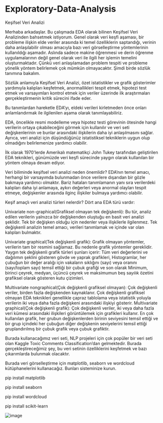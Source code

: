 # Exploratory-Data-Analysis
Keşifsel Veri Analizi

Merhaba arkadaşlar. Bu çalışmada EDA olarak bilinen Keşifsel Veri Analizinden bahsetmek istiyorum. Genel olarak veri keşfi aşaması, bir probleme ilişkin elde veriler arasında ki temel özelliklerin saptandığı, verinin daha anlaşılabilir olması amacıyla bazı veri görselleştirme yöntemlerinin kullanıldığı aşamadır. Aslında sadece makine öğrenmesi ve derin öğrenme uygulamalarının değil genel olarak veri ile ilgili her işlemin temelini oluşturmaktadır. Çünkü veri anlaşılamadan problem tespiti ve probleme yönelik yöntem belirlemek çok mümkün olmayacaktır. Şimdi birde sözlük tanımına bakalım.


Sözlük anlamıyla Keşifsel Veri Analizi, özet istatistikler ve grafik gösterimler yardımıyla kalıpları keşfetmek, anormallikleri tespit etmek, hipotezi test etmek ve varsayımları kontrol etmek için veriler üzerinde ilk araştırmaları gerçekleştirmenin kritik sürecini ifade eder.

Bu tanımlardan hareketle EDA’yı, eldeki verileri kirletmeden önce onları anlamlandırmak ile ilgilenilen aşama olarak tanımlayabiliriz.

EDA, öncelikle resmi modelleme veya hipotez testi görevinin ötesinde hangi verilerin ortaya çıkabileceğini görmek için kullanılır ve veri seti değişkenlerinin ve bunlar arasındaki ilişkilerin daha iyi anlaşılmasını sağlar. Ayrıca, veri analizi için düşündüğünüz istatistiksel tekniklerin uygun olup olmadığını belirlemenize yardımcı olabilir.

İlk olarak 1970'lerde Amerikalı matematikçi John Tukey tarafından geliştirilen EDA teknikleri, günümüzde veri keşfi sürecinde yaygın olarak kullanılan bir yöntem olmaya devam ediyor.

Veri biliminde keşifsel veri analizi neden önemlidir?
EDA’nın temel amacı, herhangi bir varsayımda bulunmadan önce verilere dışarıdan bir gözle bakmaya yardımcı olmaktır. Bariz hataları tanımlamanın yanı sıra verilerdeki kalıpları daha iyi anlamaya, aykırı değerleri veya anormal olayları tespit etmeye, değişkenler arasında ilginç ilişkiler bulmaya yardımcı olabilir.

Keşif amaçlı veri analizi türleri nelerdir?
Dört ana EDA türü vardır:

Univariate non-graphical(Grafiksel olmayan tek değişkenli): Bu tür, analiz edilen verilerin yalnızca bir değişkenden oluştuğu en basit veri analizi şeklidir. Tek bir değişken olduğu için nedenler veya ilişkilerle ilgilenmez. Tek değişkenli analizin temel amacı, verileri tanımlamak ve içinde var olan kalıpları bulmaktır.

Univariate graphical(Tek değişkenli grafik): Grafik olmayan yöntemler, verilerin tam bir resmini sağlamaz. Bu nedenle grafik yöntemler gereklidir. Yaygın tek değişkenli grafik türleri şunları içerir: Tüm veri değerlerini ve dağılımın şeklini gösteren gövde ve yaprak grafikleri, Histogramlar, her çubuğun bir değer aralığı için vakaların sıklığını (sayı) veya oranını (sayı/toplam sayı) temsil ettiği bir çubuk grafiği ve son olarak Minimum, birinci çeyrek, medyan, üçüncü çeyrek ve maksimumun beş sayılık özetini grafiksel olarak gösteren kutu çizimleri.

Multivariate nongraphical(Çok değişkenli grafiksel olmayan): Çok değişkenli veriler, birden fazla değişkenden kaynaklanır. Çok değişkenli grafiksel olmayan EDA teknikleri genellikle çapraz tablolama veya istatistik yoluyla verilerin iki veya daha fazla değişkeni arasındaki ilişkiyi gösterir.
Multivariate graphical(Çok değişkenli grafik): Çok değişkenli veriler, iki veya daha fazla veri kümesi arasındaki ilişkileri görüntülemek için grafikleri kullanır. En çok kullanılan grafik, her grubun değişkenlerden birinin seviyesini temsil ettiği ve bir grup içindeki her çubuğun diğer değişkenin seviyelerini temsil ettiği gruplandırılmış bir çubuk grafik veya çubuk grafiktir.

Burada kullanacağımız veri seti, NLP projeleri için çok popüler bir veri seti olan Kaggle Toxic Comments Classification’dan gelmektedir. Burada gerçekleştireceğimiz şey, bu veri setinin özelliklerini keşfetmek ve bazı çıkarımlarda bulunmak olacaktır.

Burada veri görselleştirme için matplotlib, seaborn ve wordcloud kütüphanelerini kullanacağız. Bunları sisteminize kurun.

pip install matplotlib

pip install seaborn

pip install wordcloud

pip install scikit-learn


![image](https://user-images.githubusercontent.com/118043046/236746336-342c3915-03e6-4529-a9da-98472039fb23.png)
